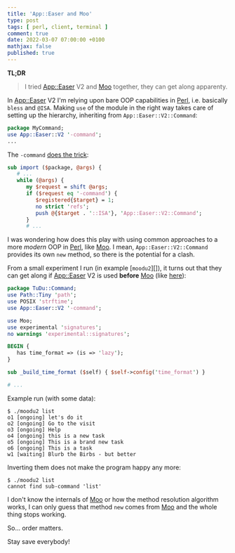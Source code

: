 ```yaml
---
title: 'App::Easer and Moo'
type: post
tags: [ perl, client, terminal ]
comment: true
date: 2022-03-07 07:00:00 +0100
mathjax: false
published: true
---
```


**TL;DR**

> I tried [App::Easer][] V2 and [Moo][] together, they can get along
> apparenty.

In [App::Easer][] V2 I'm relying upon bare OOP capabilities in [Perl][],
i.e. basically `bless` and `@ISA`. Making `use` of the module in the
right way takes care of setting up the hierarchy, inheriting from
`App::Easer::V2::Command`:

```perl
package MyCommand;
use App::Easer::V2 '-command';
...
```

The `-command` [does the trick][]:

```perl
sub import ($package, @args) {
   # ...
   while (@args) {
      my $request = shift @args;
      if ($request eq '-command') {
         $registered{$target} = 1;
         no strict 'refs';
         push @{$target . '::ISA'}, 'App::Easer::V2::Command';
      }
      # ...
```

I was wondering how does this play with using common approaches to a
more *modern* OOP in [Perl][], like [Moo][]. I mean,
`App::Easer::V2::Command` provides its own `new` method, so there is the
potential for a clash.

From a small experiment I run (in example [`moodu2`][]), it turns out
that they can get along if [App::Easer][] V2 is used **before** [Moo][]
(like [here][example1]):

```perl
package TuDu::Command;
use Path::Tiny 'path';
use POSIX 'strftime';
use App::Easer::V2 '-command';

use Moo;
use experimental 'signatures';
no warnings 'experimental::signatures';

BEGIN {
   has time_format => (is => 'lazy');
}

sub _build_time_format ($self) { $self->config('time_format') }

# ...
```

Example run (with some data):

```
$ ./moodu2 list
o1 [ongoing] let's do it
o2 [ongoing] Go to the visit
o3 [ongoing] Help
o4 [ongoing] this is a new task
o5 [ongoing] This is a brand new task
o6 [ongoing] This is a task
w1 [waiting] Blurb the Birbs - but better
```

Inverting them does not make the program happy any more:

```
$ ./moodu2 list
cannot find sub-command 'list'
```

I don't know the internals of [Moo][] or how the method resolution
algorithm works, I can only guess that method `new` comes from [Moo][]
and the whole thing stops working.

So... order matters.

Stay save everybody!

[Perl]: https://www.perl.org/
[moodu2]: https://github.com/polettix/App-Easer/blob/bef79417159824df1d7558e043b05b6af78ca988/eg/moodu2
[App::Easer]: https://github.com/polettix/App-Easer/
[Moo]: https://metacpan.org/pod/Moo
[does the trick]: https://github.com/polettix/App-Easer/blob/versioning/lib/App/Easer/V2.pm#L36
[example1]: https://github.com/polettix/App-Easer/blob/bef79417159824df1d7558e043b05b6af78ca988/eg/moodu2#L181
